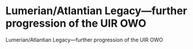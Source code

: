 # Lumerian/Atlantian Legacy—further progression of the UIR OWO

Lumerian/Atlantian Legacy—further progression of the UIR OWO